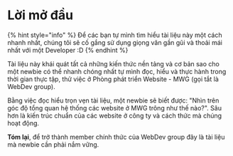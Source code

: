 # Lời mở đầu

{% hint style="info" %}
Để các bạn tự mình tìm hiểu tài liệu này một cách nhanh nhất, chúng tôi sẽ cố gắng sử dụng giọng văn gần gũi và thoải mái nhất với một Developer :D
{% endhint %}

Tài liệu này khái quát tất cả những kiến thức nền tảng và cơ bản sao cho một newbie có thể nhanh chóng nhất tự mình đọc, hiểu và thực hành trong thời gian thực tập, thử việc ở Phòng phát triển Website - MWG \(gọi tắt là WebDev group\).

Bằng việc đọc hiểu trọn vẹn tài liệu, một newbie sẽ biết được: "Nhìn trên góc độ tổng quan hệ thống các website ở MWG trông như thế nào?". Sâu hơn là kiến trúc chuẩn của các website ở công ty và cách thức mà chúng hoạt động.

**Tóm lại**, để trở thành member chính thức của WebDev group đây là tài liệu mà newbie cần phải nắm vững.

